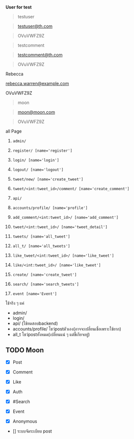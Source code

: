 
  

**User for test**

> testuser

>

> testuser@th.com

>

> OVuVWFZ9Z

  
  

> testcomment

>

> testcomment@th.com

>

> OVuVWFZ9Z

  
Rebecca

rebecca.warren@example.com

OVuVWFZ9Z
>

> moon

>

> moon@moon.com

>

> OVuVWFZ9Z

  
  

all Page

1.  `admin/`

2.  `register/ [name='register']`

3.  `login/ [name='login']`

4.  `logout/ [name='logout']`

5.  `tweet/new/ [name='create_tweet']`

6.  `tweet/<int:tweet_id>/comment/ [name='create_comment']`

7.  `api/`

8.  `accounts/profile/ [name='profile']`

9.  `add_comment/<int:tweet_id>/ [name='add_comment']`

10.  `tweet/<int:tweet_id>/ [name='tweet_detail']`

11.  `tweets/ [name='all_tweet']`

12.  `all_t/ [name='all_tweets']`

13.  `like_tweet/<int:tweet_id>/ [name='like_tweet']`

14.  `like/<int:tweet_id>/ [name='like_tweet']`

15.  `create/ [name='create_tweet']`

16.  `search/ [name='search_tweets']`

17.  `event [name='Event']`

  

ใช้จริง ๆ แค่
 - admin/
 - login/
 - api/    (ใช้ทดสอบbackend)
 - accounts/profile/ โชว์postตัวเอง(อาจจะเปลี่ยนเชื่อเพราะใช้ยาก)
 - all_t โชว์postทั้งหมด(เปลี่ยนแน่ ๆ แต่ขี้เกียจอยู่)

  
  

## TODO Moon
-  [x] Post

-  [x] Comment

-  [x] Like

-  [x] Auth

-  [x] #Search

-  [x] Event

-  [x] Anonymous

-  [] ระบบจัดระเบียบ post